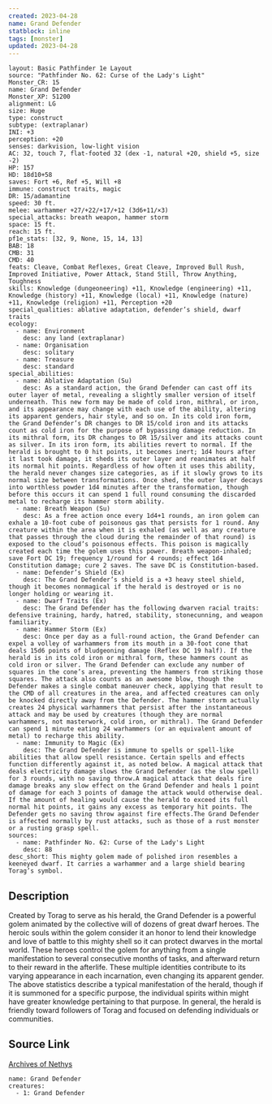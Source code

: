 ```yaml
---
created: 2023-04-28
name: Grand Defender
statblock: inline
tags: [monster]
updated: 2023-04-28
---
```

```statblock
layout: Basic Pathfinder 1e Layout
source: "Pathfinder No. 62: Curse of the Lady's Light"
Monster_CR: 15
name: Grand Defender
Monster_XP: 51200
alignment: LG
size: Huge
type: construct
subtype: (extraplanar)
INI: +3
perception: +20
senses: darkvision, low-light vision
AC: 32, touch 7, flat-footed 32 (dex -1, natural +20, shield +5, size -2)
HP: 157
HD: 18d10+58
saves: Fort +6, Ref +5, Will +8
immune: construct traits, magic
DR: 15/adamantine
speed: 30 ft.
melee: warhammer +27/+22/+17/+12 (3d6+11/×3)
special_attacks: breath weapon, hammer storm
space: 15 ft.
reach: 15 ft.
pf1e_stats: [32, 9, None, 15, 14, 13]
BAB: 18
CMB: 31
CMD: 40
feats: Cleave, Combat Reflexes, Great Cleave, Improved Bull Rush, Improved Initiative, Power Attack, Stand Still, Throw Anything, Toughness
skills: Knowledge (dungeoneering) +11, Knowledge (engineering) +11, Knowledge (history) +11, Knowledge (local) +11, Knowledge (nature) +11, Knowledge (religion) +11, Perception +20
special_qualities: ablative adaptation, defender’s shield, dwarf traits
ecology:
  - name: Environment
    desc: any land (extraplanar)
  - name: Organisation
    desc: solitary
  - name: Treasure
    desc: standard
special_abilities:
  - name: Ablative Adaptation (Su)
    desc: As a standard action, the Grand Defender can cast off its outer layer of metal, revealing a slightly smaller version of itself underneath. This new form may be made of cold iron, mithral, or iron, and its appearance may change with each use of the ability, altering its apparent genders, hair style, and so on. In its cold iron form, the Grand Defender’s DR changes to DR 15/cold iron and its attacks count as cold iron for the purpose of bypassing damage reduction. In its mithral form, its DR changes to DR 15/silver and its attacks count as silver. In its iron form, its abilities revert to normal. If the herald is brought to 0 hit points, it becomes inert; 1d4 hours after it last took damage, it sheds its outer layer and reanimates at half its normal hit points. Regardless of how often it uses this ability, the herald never changes size categories, as if it slowly grows to its normal size between transformations. Once shed, the outer layer decays into worthless powder 1d4 minutes after the transformation, though before this occurs it can spend 1 full round consuming the discarded metal to recharge its hammer storm ability.
  - name: Breath Weapon (Su)
    desc: As a free action once every 1d4+1 rounds, an iron golem can exhale a 10-foot cube of poisonous gas that persists for 1 round. Any creature within the area when it is exhaled (as well as any creature that passes through the cloud during the remainder of that round) is exposed to the cloud’s poisonous effects. This poison is magically created each time the golem uses this power. Breath weapon-inhaled; save Fort DC 19; frequency 1/round for 4 rounds; effect 1d4 Constitution damage; cure 2 saves. The save DC is Constitution-based.
  - name: Defender’s Shield (Ex)
    desc: The Grand Defender’s shield is a +3 heavy steel shield, though it becomes nonmagical if the herald is destroyed or is no longer holding or wearing it.
  - name: Dwarf Traits (Ex)
    desc: The Grand Defender has the following dwarven racial traits: defensive training, hardy, hatred, stability, stonecunning, and weapon familiarity.
  - name: Hammer Storm (Ex)
    desc: Once per day as a full-round action, the Grand Defender can expel a volley of warhammers from its mouth in a 30-foot cone that deals 15d6 points of bludgeoning damage (Reflex DC 19 half). If the herald is in its cold iron or mithral form, these hammers count as cold iron or silver. The Grand Defender can exclude any number of squares in the cone’s area, preventing the hammers from striking those squares. The attack also counts as an awesome blow, though the Defender makes a single combat maneuver check, applying that result to the CMD of all creatures in the area, and affected creatures can only be knocked directly away from the Defender. The hammer storm actually creates 24 physical warhammers that persist after the instantaneous attack and may be used by creatures (though they are normal warhammers, not masterwork, cold iron, or mithral). The Grand Defender can spend 1 minute eating 24 warhammers (or an equivalent amount of metal) to recharge this ability.
  - name: Immunity to Magic (Ex)
    desc: The Grand Defender is immune to spells or spell-like abilities that allow spell resistance. Certain spells and effects function differently against it, as noted below. A magical attack that deals electricity damage slows the Grand Defender (as the slow spell) for 3 rounds, with no saving throw.A magical attack that deals fire damage breaks any slow effect on the Grand Defender and heals 1 point of damage for each 3 points of damage the attack would otherwise deal. If the amount of healing would cause the herald to exceed its full normal hit points, it gains any excess as temporary hit points. The Defender gets no saving throw against fire effects.The Grand Defender is affected normally by rust attacks, such as those of a rust monster or a rusting grasp spell.
sources:
  - name: Pathfinder No. 62: Curse of the Lady's Light
    desc: 88
desc_short: This mighty golem made of polished iron resembles a keeneyed dwarf. It carries a warhammer and a large shield bearing Torag’s symbol.
```
## Description
Created by Torag to serve as his herald, the Grand Defender is a powerful golem animated by the collective will of dozens of great dwarf heroes. The heroic souls within the golem consider it an honor to lend their knowledge and love of battle to this mighty shell so it can protect dwarves in the mortal world. These heroes control the golem for anything from a single manifestation to several consecutive months of tasks, and afterward return to their reward in the afterlife. These multiple identities contribute to its varying appearance in each incarnation, even changing its apparent gender. The above statistics describe a typical manifestation of the herald, though if it is summoned for a specific purpose, the individual spirits within might have greater knowledge pertaining to that purpose. In general, the herald is friendly toward followers of Torag and focused on defending individuals or communities.
## Source Link
[Archives of Nethys](https://aonprd.com/MonsterDisplay.aspx?ItemName=Grand%20Defender)
```encounter-table
name: Grand Defender
creatures:
  - 1: Grand Defender
```
